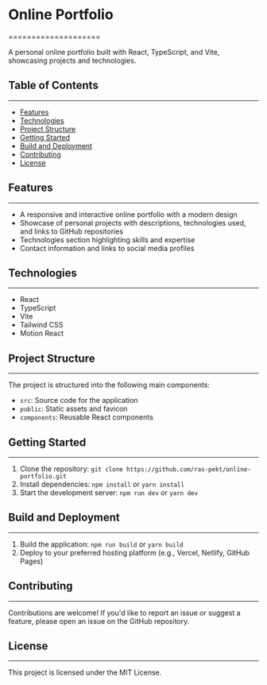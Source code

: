 # Online Portfolio

====================

A personal online portfolio built with React, TypeScript, and Vite, showcasing projects and technologies.

## Table of Contents

---

- [Features](#features)
- [Technologies](#technologies)
- [Project Structure](#project-structure)
- [Getting Started](#getting-started)
- [Build and Deployment](#build-and-deployment)
- [Contributing](#contributing)
- [License](#license)

## Features

---

- A responsive and interactive online portfolio with a modern design
- Showcase of personal projects with descriptions, technologies used, and links to GitHub repositories
- Technologies section highlighting skills and expertise
- Contact information and links to social media profiles

## Technologies

---

- React
- TypeScript
- Vite
- Tailwind CSS
- Motion React

## Project Structure

---

The project is structured into the following main components:

- `src`: Source code for the application
- `public`: Static assets and favicon
- `components`: Reusable React components

## Getting Started

---

1. Clone the repository: `git clone https://github.com/ras-pekt/online-portfolio.git`
2. Install dependencies: `npm install` or `yarn install`
3. Start the development server: `npm run dev` or `yarn dev`

## Build and Deployment

---

1. Build the application: `npm run build` or `yarn build`
2. Deploy to your preferred hosting platform (e.g., Vercel, Netlify, GitHub Pages)

## Contributing

---

Contributions are welcome! If you'd like to report an issue or suggest a feature, please open an issue on the GitHub repository.

## License

---

This project is licensed under the MIT License.
